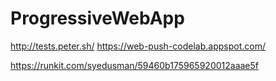 # ProgressiveWebApp
http://tests.peter.sh/
https://web-push-codelab.appspot.com/

https://runkit.com/syedusman/59460b175965920012aaae5f
